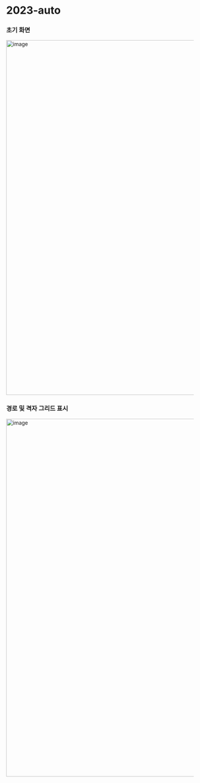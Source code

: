 # 2023-auto

### 초기 화면
<img width="952" alt="image" src="https://user-images.githubusercontent.com/72171903/213908521-165c3f2b-0b89-4e20-bc76-ede11b6c8b8c.png">


### 경로 및 격자 그리드 표시
<img width="960" alt="image" src="https://user-images.githubusercontent.com/72171903/213908453-6f6b18fc-d192-4152-b7b0-7980200033bc.png">
